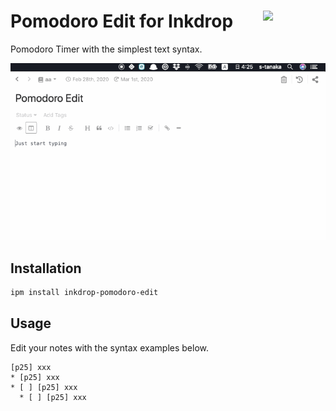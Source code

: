 # <img src="https://raw.githubusercontent.com/seachicken/pomodoro-edit-core/master/.github/logo.png" align="right" width="100"> Pomodoro Edit for Inkdrop

Pomodoro Timer with the simplest text syntax.

![Demonstration](https://github.com//seachicken/inkdrop-pomodoro-edit/blob/master/.github/demo.gif?raw=true)

## Installation

```sh
ipm install inkdrop-pomodoro-edit
```

## Usage

Edit your notes with the syntax examples below.

```
[p25] xxx
* [p25] xxx
* [ ] [p25] xxx
  * [ ] [p25] xxx
```
